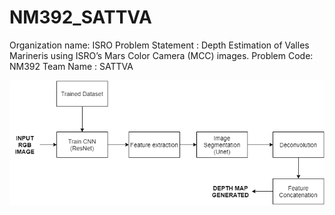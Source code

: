# NM392_SATTVA

Organization name: ISRO
Problem Statement : Depth Estimation of Valles Marineris using ISRO’s Mars Color Camera (MCC) images.
Problem Code: NM392
Team Name : SATTVA

![alt text](proposed_sys_arch.png)
